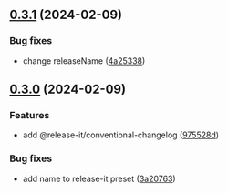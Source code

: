 

## [0.3.1](https://github.com/kalfada/my_travel_book/compare/0.3.0...0.3.1) (2024-02-09)


### Bug fixes

* change releaseName ([4a25338](https://github.com/kalfada/my_travel_book/commit/4a2533888d7e7adda4f838888dfed2251a2ee708))

## [0.3.0](https://github.com/kalfada/my_travel_book/compare/0.2.1...0.3.0) (2024-02-09)


### Features

* add @release-it/conventional-changelog ([975528d](https://github.com/kalfada/my_travel_book/commit/975528d2eab85ac14cd3766037555f432924a0e4))


### Bug fixes

* add name to release-it preset ([3a20763](https://github.com/kalfada/my_travel_book/commit/3a20763bf077f444f1982e94fd0ce510c94e1896))

